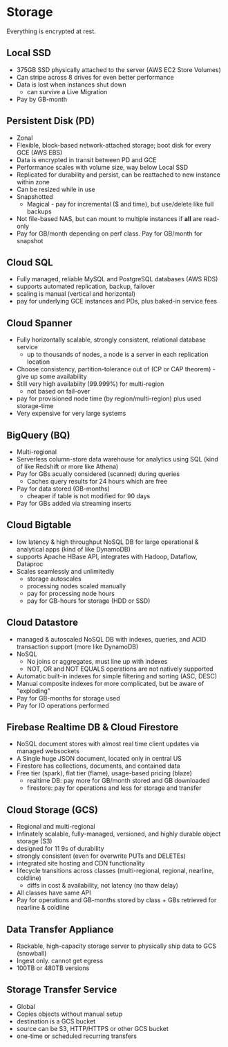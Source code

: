 # Storage

Everything is encrypted at rest.

## Local SSD

* 375GB SSD physically attached to the server (AWS EC2 Store Volumes)
* Can stripe across 8 drives for even better performance
* Data is lost when instances shut down
    * can survive a Live Migration
* Pay by GB-month

## Persistent Disk (PD)

* Zonal
* Flexible, block-based network-attached storage; boot disk for every GCE (AWS EBS)
* Data is encrypted in transit between PD and GCE
* Performance scales with volume size, way below Local SSD
* Replicated for durability and persist, can be reattached to new instance within zone
* Can be resized while in use
* Snapshotted
    * Magical - pay for incremental ($ and time), but use/delete like full backups
* Not file-based NAS, but can mount to multiple instances if **all** are read-only
* Pay for GB/month depending on perf class. Pay for GB/month for snapshot

## Cloud SQL

* Fully managed, reliable MySQL and PostgreSQL databases (AWS RDS)
* supports automated replication, backup, failover
* scaling is manual (vertical and horizontal)
* pay for underlying GCE instances and PDs, plus baked-in service fees

## Cloud Spanner

* Fully horizontally scalable, strongly consistent, relational database service
    * up to thousands of nodes, a node is a server in each replication location
* Choose consistency, partition-tolerance out of (CP or CAP theorem) - give up some availability
* Still very high availabiity (99.999%) for multi-region
    * not based on fail-over
* pay for provisioned node time (by region/multi-region) plus used storage-time
* Very expensive for very large systems

## BigQuery (BQ)

* Multi-regional
* Serverless column-store data warehouse for analytics using SQL (kind of like Redshift or more like Athena)
* Pay for GBs acually considered (scanned) during queries
    * Caches query results for 24 hours which are free
* Pay for data stored (GB-months)
    * cheaper if table is not modified for 90 days
* Pay for GBs added via streaming inserts

## Cloud Bigtable

* low latency & high throughput NoSQL DB for large operational & analytical apps (kind of like DynamoDB)
* supports Apache HBase API, integrates with Hadoop, Dataflow, Dataproc
* Scales seamlessly and unlimitedly
    * storage autoscales
    * processing nodes scaled manually
    * pay for processing node hours
    * pay for GB-hours for storage (HDD or SSD)

## Cloud Datastore

* managed & autoscaled NoSQL DB with indexes, queries, and ACID transaction support (more like DynamoDB)
* NoSQL
    * No joins or aggregates, must line up with indexes
    * NOT, OR and NOT EQUALS operations are not natively supported
* Automatic built-in indexes for simple filtering and sorting (ASC, DESC)
* Manual composite indexes for more complicated, but be aware of "exploding"
* Pay for GB-months for storage used
* Pay for IO operations performed

## Firebase Realtime DB & Cloud Firestore

* NoSQL document stores with almost real time client updates via managed websockets
* A Single huge JSON document, located only in central US
* Firestore has collections, documents, and contained data
* Free tier (spark), flat tier (flame), usage-based pricing (blaze)
    * realtime DB: pay more for GB/month stored and GB downloaded
    * firestore: pay for operations and less for storage and transfer

## Cloud Storage (GCS)

* Regional and multi-regional
* Infinately scalable, fully-managed, versioned, and highly durable object storage (S3)
* designed for 11 9s of durability
* strongly consistent (even for overwrite PUTs and DELETEs)
* integrated site hosting and CDN functionality
* lifecycle transitions across classes (multi-regional, regional, nearline, coldline)
    * diffs in cost & availability, not latency (no thaw delay)
* All classes have same API
* Pay for operations and GB-months stored by class + GBs retrieved for nearline & coldline

## Data Transfer Appliance

* Rackable, high-capacity storage server to physically ship data to GCS (snowball)
* Ingest only. cannot get egress
* 100TB or 480TB versions

## Storage Transfer Service

* Global 
* Copies objects without manual setup
* destination is a GCS bucket
* source can be S3, HTTP/HTTPS or other GCS bucket
* one-time or scheduled recurring transfers
